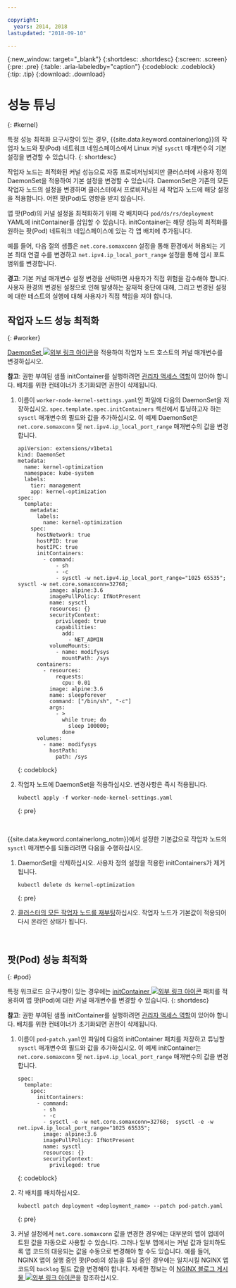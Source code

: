```yaml
---

copyright:
  years: 2014, 2018
lastupdated: "2018-09-10"

---
```


{:new_window: target="_blank"}
{:shortdesc: .shortdesc}
{:screen: .screen}
{:pre: .pre}
{:table: .aria-labeledby="caption"}
{:codeblock: .codeblock}
{:tip: .tip}
{:download: .download}

# 성능 튜닝
{: #kernel}

특정 성능 최적화 요구사항이 있는 경우, {{site.data.keyword.containerlong}}의 작업자 노드와 팟(Pod) 네트워크 네임스페이스에서 Linux 커널 `sysctl` 매개변수의 기본 설정을 변경할 수 있습니다.
{: shortdesc}

작업자 노드는 최적화된 커널 성능으로 자동 프로비저닝되지만 클러스터에 사용자 정의 DaemonSet을 적용하여 기본 설정을 변경할 수 있습니다. DaemonSet은 기존의 모든 작업자 노드의 설정을 변경하며 클러스터에서 프로비저닝된 새 작업자 노드에 해당 설정을 적용합니다. 어떤 팟(Pod)도 영향을 받지 않습니다.

앱 팟(Pod)의 커널 설정을 최적화하기 위해 각 배치마다 `pod/ds/rs/deployment` YAML에 initContainer를 삽입할 수 있습니다. initContainer는 해당 성능의 최적화를 원하는 팟(Pod) 네트워크 네임스페이스에 있는 각 앱 배치에 추가됩니다. 

예를 들어, 다음 절의 샘플은 `net.core.somaxconn` 설정을 통해 환경에서 허용되는 기본 최대 연결 수를 변경하고 `net.ipv4.ip_local_port_range` 설정을 통해 임시 포트 범위를 변경합니다. 

**경고**: 기본 커널 매개변수 설정 변경을 선택하면 사용자가 직접 위험을 감수해야 합니다. 사용자 환경의 변경된 설정으로 인해 발생하는 잠재적 중단에 대해, 그리고 변경된 설정에 대한 테스트의 실행에 대해 사용자가 직접 책임을 져야 합니다. 

## 작업자 노드 성능 최적화
{: #worker}

[DaemonSet ![외부 링크 아이콘](../icons/launch-glyph.svg "외부 링크 아이콘")](https://kubernetes.io/docs/concepts/workloads/controllers/daemonset/)을 적용하여 작업자 노드 호스트의 커널 매개변수를 변경하십시오. 

**참고**: 권한 부여된 샘플 initContainer를 실행하려면 [관리자 액세스 역할](cs_users.html#user-roles)이 있어야 합니다. 배치를 위한 컨테이너가 초기화되면 권한이 삭제됩니다. 

1. 이름이 `worker-node-kernel-settings.yaml`인 파일에 다음의 DaemonSet을 저장하십시오. `spec.template.spec.initContainers` 섹션에서 튜닝하고자 하는 `sysctl` 매개변수의 필드와 값을 추가하십시오. 이 예제 DaemonSet은 `net.core.somaxconn` 및 `net.ipv4.ip_local_port_range` 매개변수의 값을 변경합니다.
    ```
    apiVersion: extensions/v1beta1
    kind: DaemonSet
    metadata:
      name: kernel-optimization
      namespace: kube-system
      labels:
        tier: management
        app: kernel-optimization
    spec:
      template:
        metadata:
          labels:
            name: kernel-optimization
        spec:
          hostNetwork: true
          hostPID: true
          hostIPC: true
          initContainers:
            - command:
                - sh
                - -c
                - sysctl -w net.ipv4.ip_local_port_range="1025 65535"; sysctl -w net.core.somaxconn=32768;
              image: alpine:3.6
              imagePullPolicy: IfNotPresent
              name: sysctl
              resources: {}
              securityContext:
                privileged: true
                capabilities:
                  add:
                    - NET_ADMIN
              volumeMounts:
                - name: modifysys
                  mountPath: /sys
          containers:
            - resources:
                requests:
                  cpu: 0.01
              image: alpine:3.6
              name: sleepforever
              command: ["/bin/sh", "-c"]
              args:
                - >
                  while true; do
                    sleep 100000;
                  done
          volumes:
            - name: modifysys
              hostPath:
                path: /sys
    ```
    {: codeblock}

2. 작업자 노드에 DaemonSet을 적용하십시오. 변경사항은 즉시 적용됩니다.
    ```
    kubectl apply -f worker-node-kernel-settings.yaml
    ```
    {: pre}

<br />

{{site.data.keyword.containerlong_notm}}에서 설정한 기본값으로 작업자 노드의 `sysctl` 매개변수를 되돌리려면 다음을 수행하십시오. 

1. DaemonSet을 삭제하십시오. 사용자 정의 설정을 적용한 initContainers가 제거됩니다.
    ```
    kubectl delete ds kernel-optimization
    ```
    {: pre}

2. [클러스터의 모든 작업자 노드를 재부팅](cs_cli_reference.html#cs_worker_reboot)하십시오. 작업자 노드가 기본값이 적용되어 다시 온라인 상태가 됩니다. 

<br />


## 팟(Pod) 성능 최적화
{: #pod}

특정 워크로드 요구사항이 있는 경우에는 [initContainer ![외부 링크 아이콘](../icons/launch-glyph.svg "외부 링크 아이콘")](https://kubernetes.io/docs/concepts/workloads/pods/init-containers/) 패치를 적용하여 앱 팟(Pod)에 대한 커널 매개변수를 변경할 수 있습니다.
{: shortdesc}

**참고**: 권한 부여된 샘플 initContainer를 실행하려면 [관리자 액세스 역할](cs_users.html#user-roles)이 있어야 합니다. 배치를 위한 컨테이너가 초기화되면 권한이 삭제됩니다. 

1. 이름이 `pod-patch.yaml`인 파일에 다음의 initContainer 패치를 저장하고 튜닝할 `sysctl` 매개변수의 필드와 값을 추가하십시오. 이 예제 initContainer는 `net.core.somaxconn` 및 `net.ipv4.ip_local_port_range` 매개변수의 값을 변경합니다.
    ```
    spec:
      template:
        spec:
          initContainers:
          - command:
            - sh
            - -c
            - sysctl -e -w net.core.somaxconn=32768;  sysctl -e -w net.ipv4.ip_local_port_range="1025 65535";
            image: alpine:3.6
            imagePullPolicy: IfNotPresent
            name: sysctl
            resources: {}
            securityContext:
              privileged: true
    ```
    {: codeblock}

2. 각 배치를 패치하십시오.
    ```
    kubectl patch deployment <deployment_name> --patch pod-patch.yaml
    ```
    {: pre}

3. 커널 설정에서 `net.core.somaxconn` 값을 변경한 경우에는 대부분의 앱이 업데이트된 값을 자동으로 사용할 수 있습니다. 그러나 일부 앱에서는 커널 값과 일치하도록 앱 코드의 대응되는 값을 수동으로 변경해야 할 수도 있습니다. 예를 들어, NGINX 앱이 실행 중인 팟(Pod)의 성능을 튜닝 중인 경우에는 일치시킬 NGINX 앱 코드의 `backlog` 필드 값을 변경해야 합니다. 자세한 정보는 이 [NGINX 블로그 게시물 ![외부 링크 아이콘](../icons/launch-glyph.svg "외부 링크 아이콘")](https://www.nginx.com/blog/tuning-nginx/)을 참조하십시오. 

